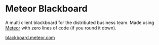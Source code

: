Meteor Blackboard
=================

A multi client blackboard for the distributed business team. Made using [Meteor](http://meteor.com/) with zero lines of code (if you round it down).

[blackboard.meteor.com](http://blackboard.meteor.com/)
